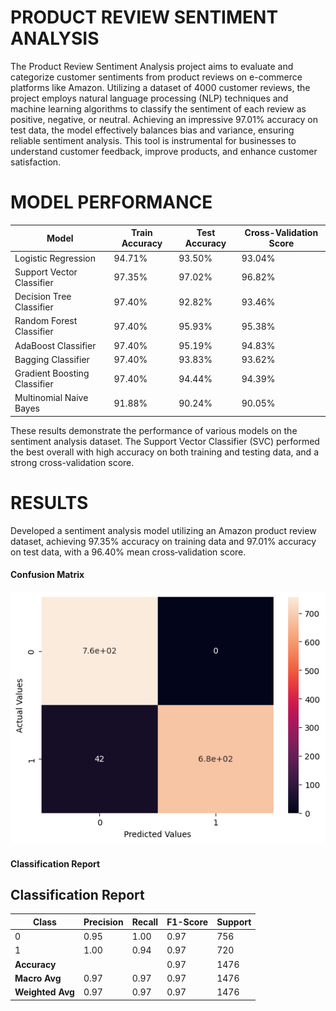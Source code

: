 # PRODUCT REVIEW SENTIMENT ANALYSIS
The Product Review Sentiment Analysis project aims to evaluate and categorize customer sentiments from product reviews on e-commerce platforms like Amazon. Utilizing a dataset of 4000 customer reviews, the project employs natural language processing (NLP) techniques and machine learning algorithms to classify the sentiment of each review as positive, negative, or neutral. Achieving an impressive 97.01% accuracy on test data, the model effectively balances bias and variance, ensuring reliable sentiment analysis. This tool is instrumental for businesses to understand customer feedback, improve products, and enhance customer satisfaction.

# MODEL PERFORMANCE

| Model | Train Accuracy | Test Accuracy | Cross-Validation Score |
|-------|----------------|---------------|------------------------|
| Logistic Regression | 94.71% | 93.50% | 93.04% |
| Support Vector Classifier | 97.35% | 97.02% | 96.82% |
| Decision Tree Classifier | 97.40% | 92.82% | 93.46% |
| Random Forest Classifier | 97.40% | 95.93% | 95.38% |
| AdaBoost Classifier | 97.40% | 95.19% | 94.83% |
| Bagging Classifier | 97.40% | 93.83% | 93.62% |
| Gradient Boosting Classifier | 97.40% | 94.44% | 94.39% |
| Multinomial Naive Bayes | 91.88% | 90.24% | 90.05% |

These results demonstrate the performance of various models on the sentiment analysis dataset. The Support Vector Classifier (SVC) performed the best overall with high accuracy on both training and testing data, and a strong cross-validation score.

# RESULTS
Developed a sentiment analysis model utilizing an Amazon
product review dataset, achieving 97.35% accuracy on training
data and 97.01% accuracy on test data, with a 96.40% mean
cross‐validation score. 

#### Confusion Matrix

![Confusion Matrix](Confusion_Matrix.png) 

#### Classification Report 
## Classification Report

| Class | Precision | Recall | F1-Score | Support |
|-------|-----------|--------|----------|---------|
| 0     | 0.95      | 1.00   | 0.97     | 756     |
| 1     | 1.00      | 0.94   | 0.97     | 720     |
| **Accuracy** |       |        | 0.97     | 1476    |
| **Macro Avg** | 0.97      | 0.97   | 0.97     | 1476    |
| **Weighted Avg** | 0.97      | 0.97   | 0.97     | 1476    |

